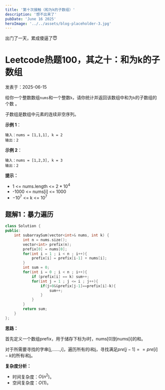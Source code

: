 ```yaml
---
title: '第十次接触（和为k的子数组）'
description: '想不出来了'
pubDate: 'June 16 2025'
heroImage: '../../assets/blog-placeholder-3.jpg'
---
```


出门了一天，累成傻逼了😇

# Leetcode热题100，其之十：和为k的子数组

 发表于：2025-06-15

 给你一个整数数组`nums`和一个整数`k`，请你统计并返回该数组中和为`k`的子数组的个数 。
 
 子数组是数组中元素的连续非空序列。

 **示例 1**：

 ```
 输入：nums = [1,1,1], k = 2
 输出：2
 ```
 **示例 2**：
 ```
 输入：nums = [1,2,3], k = 3
 输出：2
 
 ```
**提示：**
- 1 <= nums.length <= $2*10^4$
- -1000 <= nums[i] <= 1000
- $-10^7$ <= k <= $10^7$
 ## 题解1：暴力遍历
```cpp
class Solution {
public:
    int subarraySum(vector<int>& nums, int k) {
        int n = nums.size();
        vector<int> prefix(n);
        prefix[0] = nums[0];
        for(int i = 1 ; i < n ; i++){
            prefix[i] = prefix[i-1] + nums[i];
        }
        int sum = 0;
        for(int i = 0 ; i < n ; i++){
            if (prefix[i] == k) sum++;
            for(int j = 1 ; j <= i ; j++){
                if(j>0&&prefix[j-1]==prefix[i]-k){
                    sum++;
                }
            }
        }
        return sum;
    }
};

```
**思路：**

首先定义一个数组prefix，用于储存下标为i时，nums[0]到nums[i]的和。

对于所需要寻找的字串[j,……,i]，遍历所有的i和j，寻找满足$pre[j−1]==pre[i]−k$的所有i和j。


**复杂度分析：**
- 时间复杂度：$O(n^2)$。
- 空间复杂度：$O(1)$。
  
